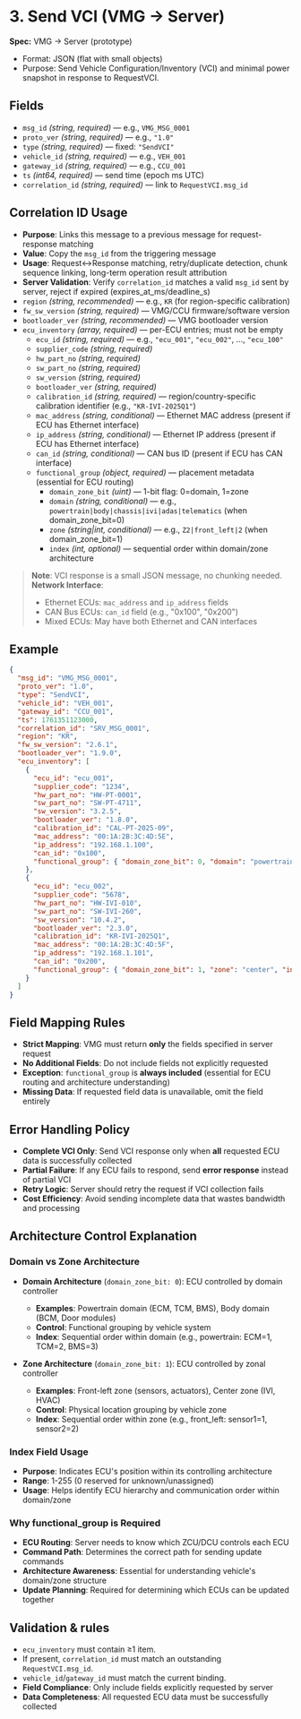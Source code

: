 # 3. Send VCI (VMG -> Server)

**Spec:** VMG → Server (prototype)

- Format: JSON (flat with small objects)
- Purpose: Send Vehicle Configuration/Inventory (VCI) and minimal power snapshot in response to RequestVCI.

## Fields
- `msg_id` *(string, required)* — e.g., `VMG_MSG_0001`
- `proto_ver` *(string, required)* — e.g., `"1.0"`
- `type` *(string, required)* — fixed: `"SendVCI"`
- `vehicle_id` *(string, required)* — e.g., `VEH_001`
- `gateway_id` *(string, required)* — e.g., `CCU_001`
- `ts` *(int64, required)* — send time (epoch ms UTC)
- `correlation_id` *(string, required)* — link to `RequestVCI.msg_id`

## Correlation ID Usage
- **Purpose**: Links this message to a previous message for request-response matching
- **Value**: Copy the `msg_id` from the triggering message
- **Usage**: Request↔Response matching, retry/duplicate detection, chunk sequence linking, long-term operation result attribution
- **Server Validation**: Verify `correlation_id` matches a valid `msg_id` sent by server, reject if expired (expires_at_ms/deadline_s)
- `region` *(string, recommended)* — e.g., `KR` (for region-specific calibration)
- `fw_sw_version` *(string, required)* — VMG/CCU firmware/software version
- `bootloader_ver` *(string, recommended)* — VMG bootloader version
- `ecu_inventory` *(array, required)* — per-ECU entries; must not be empty
  - `ecu_id` *(string, required)* — e.g., `"ecu_001"`, `"ecu_002"`, ..., `"ecu_100"`
  - `supplier_code` *(string, required)*
  - `hw_part_no` *(string, required)*
  - `sw_part_no` *(string, required)*
  - `sw_version` *(string, required)*
  - `bootloader_ver` *(string, required)*
  - `calibration_id` *(string, required)* — region/country-specific calibration identifier (e.g., `"KR-IVI-2025Q1"`)
  - `mac_address` *(string, conditional)* — Ethernet MAC address (present if ECU has Ethernet interface)
  - `ip_address` *(string, conditional)* — Ethernet IP address (present if ECU has Ethernet interface)
  - `can_id` *(string, conditional)* — CAN bus ID (present if ECU has CAN interface)
  - `functional_group` *(object, required)* — placement metadata (essential for ECU routing)
    - `domain_zone_bit` *(uint)* — 1-bit flag: 0=domain, 1=zone
    - `domain` *(string, conditional)* — e.g., `powertrain|body|chassis|ivi|adas|telematics` (when domain_zone_bit=0)
    - `zone` *(string|int, conditional)* — e.g., `Z2|front_left|2` (when domain_zone_bit=1)
    - `index` *(int, optional)* — sequential order within domain/zone architecture

> **Note**: VCI response is a small JSON message, no chunking needed.
> **Network Interface**: 
> - Ethernet ECUs: `mac_address` and `ip_address` fields
> - CAN Bus ECUs: `can_id` field (e.g., "0x100", "0x200")
> - Mixed ECUs: May have both Ethernet and CAN interfaces

## Example
```json
{
  "msg_id": "VMG_MSG_0001",
  "proto_ver": "1.0",
  "type": "SendVCI",
  "vehicle_id": "VEH_001",
  "gateway_id": "CCU_001",
  "ts": 1761351123000,
  "correlation_id": "SRV_MSG_0001",
  "region": "KR",
  "fw_sw_version": "2.6.1",
  "bootloader_ver": "1.9.0",
  "ecu_inventory": [
    {
      "ecu_id": "ecu_001",
      "supplier_code": "1234",
      "hw_part_no": "HW-PT-0001",
      "sw_part_no": "SW-PT-4711",
      "sw_version": "3.2.5",
      "bootloader_ver": "1.8.0",
      "calibration_id": "CAL-PT-2025-09",
      "mac_address": "00:1A:2B:3C:4D:5E",
      "ip_address": "192.168.1.100",
      "can_id": "0x100",
      "functional_group": { "domain_zone_bit": 0, "domain": "powertrain", "index": 1 }
    },
    {
      "ecu_id": "ecu_002",
      "supplier_code": "5678",
      "hw_part_no": "HW-IVI-010",
      "sw_part_no": "SW-IVI-260",
      "sw_version": "10.4.2",
      "bootloader_ver": "2.3.0",
      "calibration_id": "KR-IVI-2025Q1",
      "mac_address": "00:1A:2B:3C:4D:5F",
      "ip_address": "192.168.1.101",
      "can_id": "0x200",
      "functional_group": { "domain_zone_bit": 1, "zone": "center", "index": 1 }
    }
  ]
}
```

## Field Mapping Rules
- **Strict Mapping**: VMG must return **only** the fields specified in server request
- **No Additional Fields**: Do not include fields not explicitly requested
- **Exception**: `functional_group` is **always included** (essential for ECU routing and architecture understanding)
- **Missing Data**: If requested field data is unavailable, omit the field entirely

## Error Handling Policy
- **Complete VCI Only**: Send VCI response only when **all** requested ECU data is successfully collected
- **Partial Failure**: If any ECU fails to respond, send **error response** instead of partial VCI
- **Retry Logic**: Server should retry the request if VCI collection fails
- **Cost Efficiency**: Avoid sending incomplete data that wastes bandwidth and processing

## Architecture Control Explanation

### **Domain vs Zone Architecture**
- **Domain Architecture** (`domain_zone_bit: 0`): ECU controlled by domain controller
  - **Examples**: Powertrain domain (ECM, TCM, BMS), Body domain (BCM, Door modules)
  - **Control**: Functional grouping by vehicle system
  - **Index**: Sequential order within domain (e.g., powertrain: ECM=1, TCM=2, BMS=3)

- **Zone Architecture** (`domain_zone_bit: 1`): ECU controlled by zonal controller  
  - **Examples**: Front-left zone (sensors, actuators), Center zone (IVI, HVAC)
  - **Control**: Physical location grouping by vehicle zone
  - **Index**: Sequential order within zone (e.g., front_left: sensor1=1, sensor2=2)

### **Index Field Usage**
- **Purpose**: Indicates ECU's position within its controlling architecture
- **Range**: 1-255 (0 reserved for unknown/unassigned)
- **Usage**: Helps identify ECU hierarchy and communication order within domain/zone

### **Why functional_group is Required**
- **ECU Routing**: Server needs to know which ZCU/DCU controls each ECU
- **Command Path**: Determines the correct path for sending update commands
- **Architecture Awareness**: Essential for understanding vehicle's domain/zone structure
- **Update Planning**: Required for determining which ECUs can be updated together

## Validation & rules
- `ecu_inventory` must contain ≥1 item.
- If present, `correlation_id` must match an outstanding `RequestVCI.msg_id`.
- `vehicle_id`/`gateway_id` must match the current binding.
- **Field Compliance**: Only include fields explicitly requested by server
- **Data Completeness**: All requested ECU data must be successfully collected

